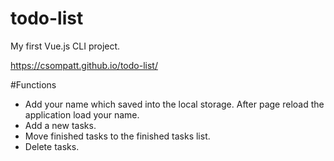 # todo-list

My first Vue.js CLI project.

https://csompatt.github.io/todo-list/

#Functions

- Add your name which saved into the local storage. After page reload the application load your name.
- Add a new tasks.
- Move finished tasks to the finished tasks list.
- Delete tasks.
